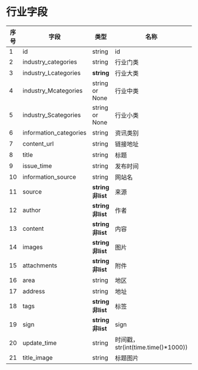 # 行业字段

| 序号 | 字段                   | 类型             | 名称                               | 备注 |
| ---- | ---------------------- | ---------------- | ---------------------------------- | ---- |
| 1    | id                     | string           | id                                 |      |
| 2    | industry_categories    | string           | 行业门类                           | B    |
| 3    | industry_Lcategories   | **string**       | 行业大类                           | 07   |
| 4    | industry_Mcategories   | string  or None  | 行业中类                           | 071  |
| 5    | industry_Scategories   | string  or None  | 行业小类                           | 0711 |
| 6    | information_categories | string           | 资讯类别                           |      |
| 7    | content_url            | string           | 链接地址                           |      |
| 8    | title                  | string           | 标题                               |      |
| 9    | issue_time             | string           | 发布时间                           |      |
| 10   | information_source     | string           | 网站名                             |      |
| 11   | source                 | **string非list** | 来源                               |      |
| 12   | author                 | **string非list** | 作者                               |      |
| 13   | content                | **string非list** | 内容                               |      |
| 14   | images                 | **string非list** | 图片                               |      |
| 15   | attachments            | **string非list** | 附件                               |      |
| 16   | area                   | string           | 地区                               |      |
| 17   | address                | string           | 地址                               |      |
| 18   | tags                   | **string非list** | 标签                               |      |
| 19   | sign                   | **string非list** | sign                               | 02   |
| 20   | update_time            | string           | 时间戳，str(int(time.time()*1000)) |      |
| 21   | title_image            | string           | 标题图片                           | 新增 |